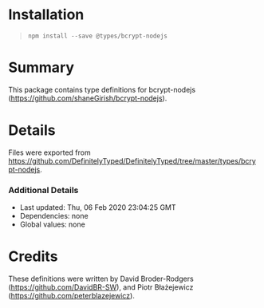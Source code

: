 # Installation
> `npm install --save @types/bcrypt-nodejs`

# Summary
This package contains type definitions for bcrypt-nodejs (https://github.com/shaneGirish/bcrypt-nodejs).

# Details
Files were exported from https://github.com/DefinitelyTyped/DefinitelyTyped/tree/master/types/bcrypt-nodejs.

### Additional Details
 * Last updated: Thu, 06 Feb 2020 23:04:25 GMT
 * Dependencies: none
 * Global values: none

# Credits
These definitions were written by David Broder-Rodgers (https://github.com/DavidBR-SW), and Piotr Błażejewicz (https://github.com/peterblazejewicz).
